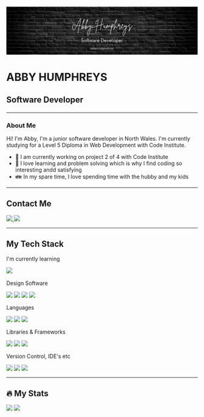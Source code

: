 ![Banner](/assets/images/github-profile-image.webp)
# ABBY HUMPHREYS
## Software Developer<hr>
### About Me
Hi! I'm Abby, I'm a junior software developer in North Wales. I'm currently studying for a Level 5 Diploma in Web Development with Code Institute. 
- :brain: I am currently working on project 2 of 4 with Code Institute
- :sparkling_heart: I love learning and problem solving which is why I find coding so interesting andd satisfying
- :family: In my spare time, I love spending time with the hubby and my kids

<hr>

## Contact Me

<a href="https://www.linkedin.com/in/abbyhumphreys/">
<img src="https://img.shields.io/badge/LinkedIn-0077B5?style=for-the-badge&logo=linkedin&logoColor=white">
</a>
<a href="mailto: bibby3316@gmail.com">
<img src="https://img.shields.io/badge/Gmail-D14836?style=for-the-badge&logo=gmail&logoColor=white">
</a>

<hr>

## My Tech Stack

<p>I'm currently learning</p>
<img src="https://img.shields.io/badge/Python-FFD43B?style=for-the-badge&logo=python&logoColor=blue">
<p>Design Software</p>
<img src="https://img.shields.io/badge/Adobe%20Illustrator-FF9A00?style=for-the-badge&logo=adobe%20illustrator&logoColor=white">
<img src="https://img.shields.io/badge/Adobe%20Photoshop-31A8FF?style=for-the-badge&logo=Adobe%20Photoshop&logoColor=black">
<img src="https://img.shields.io/badge/Canva-%2300C4CC.svg?&style=for-the-badge&logo=Canva&logoColor=white">
<img src="https://img.shields.io/badge/Balsamiq%20-%23A60000.svg?&style=for-the-badge&logo=Balsamiq&logoColor=FFFFFF">
<p>Languages</p>
<img src="https://img.shields.io/badge/HTML5-E34F26?style=for-the-badge&logo=html5&logoColor=white">
<img src="https://img.shields.io/badge/CSS3-1572B6?style=for-the-badge&logo=css3&logoColor=white">
<img src="https://img.shields.io/badge/JavaScript-323330?style=for-the-badge&logo=javascript&logoColor=F7DF1E">
<p>Libraries & Frameworks</p>
<img src="https://img.shields.io/badge/Bootstrap-563D7C?style=for-the-badge&logo=bootstrap&logoColor=white">
<img src="https://img.shields.io/badge/jQuery-0769AD?style=for-the-badge&logo=jquery&logoColor=white">
<img src="https://img.shields.io/badge/Font_Awesome-339AF0?style=for-the-badge&logo=fontawesome&logoColor=white">
<p>Version Control, IDE's etc</p>
<img src="https://img.shields.io/badge/GitHub-100000?style=for-the-badge&logo=github&logoColor=white">
<img src="https://img.shields.io/badge/GIT-E44C30?style=for-the-badge&logo=git&logoColor=white">
<img src="https://img.shields.io/badge/Gitpod-000000?style=for-the-badge&logo=gitpod&logoColor=#FFAE33">

<hr>

## :fire: My Stats
<img src="https://github-readme-stats.vercel.app/api?username=AbbyHumphreys&show_icons=true&theme=transparent">
<img src="https://github-readme-streak-stats.herokuapp.com/?user=AbbyHumphreys&theme={theme_name}">